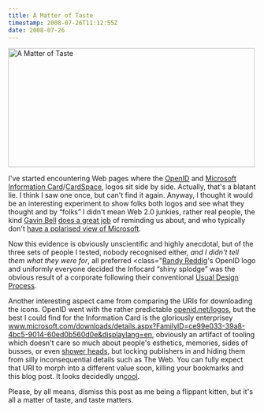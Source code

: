 ```yaml
---
title: A Matter of Taste
timestamp: 2008-07-26T11:12:55Z
date: 2008-07-26
---
```


<a href="http://www.flickr.com/photos/psd/2703669290/" title="A Matter of Taste by psd, on Flickr"><img src="http://farm4.static.flickr.com/3283/2703669290_83c4546cbd.jpg" width="500" height="242" alt="A Matter of Taste" /></a><p>I've started encountering Web pages where the <a href="http://openid.net">OpenID</a> and <a href="http://netfx3.com/content/WindowsCardspaceHome.aspx">Microsoft Information Card</a>/<a href="http://en.wikipedia.org/wiki/Windows_CardSpace">CardSpace</a>, logos sit side by side. Actually, that's a blatant lie. I think I saw one once, but can't find it again. Anyway, I thought it would be an interesting experiment to show folks both logos and see what they thought and by “folks” I didn't mean Web 2.0 junkies, rather real people, the kind <span class="vcard"><a href="http://gavinbell.com/" rel="met friend colleague" class="fn url">Gavin Bell</a></span> <a href="http://www.slideshare.net/gavin/gavin-bell-data-portability-for-whom-xtech08">does a great job</a> of reminding us about, and who typically don't <a href="http://twitter.com/kerryb/statuses/864945638">have a polarised view of Microsoft</a>.</p>Now this evidence is obviously unscientific and highly anecdotal, but of the three sets of people I tested, nobody recognised either, <i>and I didn't tell them what they were for</i>, all preferred <class="<a href="http://www.ydnar.com/" rel="colleague" class="fn url">Randy Reddig</a></vcard>'s OpenID logo and uniformly everyone decided the Infocard “shiny splodge” was the obvious result of a corporate following their conventional <a href="http://www.youtube.com/watch?v=kU9YeOQm3Y0">Usual Design Process</a>.<p>Another interesting aspect came from comparing the URIs for downloading the icons. OpenID went with the rather predictable <a href="http://openid.net/logos/">openid.net/logos</a>, but the best I could find for the Information Card is the gloriously enterprisey <a href="http://www.microsoft.com/downloads/details.aspx?FamilyID=ce99e033-39a8-4bc5-9014-60ed0b560d0e&displaylang=en">www.microsoft.com/downloads/details.aspx?FamilyID=ce99e033-39a8-4bc5-9014-60ed0b560d0e&displaylang=en</a>, obviously an artifact of tooling which doesn't care so much about people's esthetics, memories, sides of busses, or even <a href="http://blog.whatfettle.com/2004/10/27/uris-everywhere/">shower heads</a>, but locking publishers in and hiding them from silly inconsequential details such as The Web. You can fully expect that URI to morph into a different value soon, killing your bookmarks and this blog post. It looks decidedly un<a href="http://www.w3.org/Provider/Style/URI">cool</a>.</p><p>Please, by all means, dismiss this post as me being a flippant kitten, but it's all a matter of taste, and taste matters.</p>